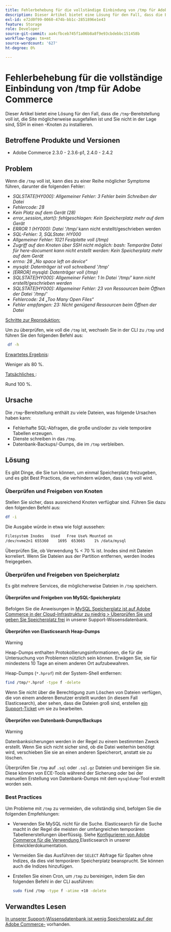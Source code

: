```yaml
---
title: Fehlerbehebung für die vollständige Einbindung von /tmp für Adobe Commerce
description: Dieser Artikel bietet eine Lösung für den Fall, dass die Bereitstellung von "/tmp“ voll ist, die Site möglicherweise ausgefallen ist und Sie nicht in der Lage sind, SSH in einen Knoten zu installieren.
exl-id: e72d0f99-0060-474b-bb1c-2851896e1e43
feature: Storage
role: Developer
source-git-commit: aa4cfbceb745f1a06b8a8f9e93cbdebbc151458b
workflow-type: tm+mt
source-wordcount: '627'
ht-degree: 0%

---
```


# Fehlerbehebung für die vollständige Einbindung von /tmp für Adobe Commerce

Dieser Artikel bietet eine Lösung für den Fall, dass die `/tmp`-Bereitstellung voll ist, die Site möglicherweise ausgefallen ist und Sie nicht in der Lage sind, SSH in einen -Knoten zu installieren.

## Betroffene Produkte und Versionen

* Adobe Commerce 2.3.0 - 2.3.6-p1, 2.4.0 - 2.4.2

## Problem

Wenn die `/tmp` voll ist, kann dies zu einer Reihe möglicher Symptome führen, darunter die folgenden Fehler:

* *SQLSTATE[HY000]: Allgemeiner Fehler: 3 Fehler beim Schreiben der Datei*
* *Fehlercode: 28*
* *Kein Platz auf dem Gerät (28)*
* *error_session_start(): fehlgeschlagen: Kein Speicherplatz mehr auf dem Gerät*
* *ERROR 1 (HY000): Datei &#39;/tmp/* kann nicht erstellt/geschrieben werden
* *SQL-Fehler: 3, SQLState: HY000*
* *Allgemeiner Fehler: 1021 Festplatte voll (/tmp)*
* *Zugriff auf den Knoten über SSH nicht möglich:*
  *bash: Temporäre Datei für here-document kann nicht erstellt werden: Kein Speicherplatz mehr auf dem Gerät*
* *errno: 28 „No space left on device“*
* *mysqld: Datenträger ist voll schreibend &#39;/tmp&#39;*
* *[ERROR] mysqld: Datenträger voll (/tmp)*
* *SQLSTATE[HY000]: Allgemeiner Fehler: 1 In Datei &#39;/tmp/&#39; kann nicht erstellt/geschrieben werden*
* *SQLSTATE[HY000]: Allgemeiner Fehler: 23 von Ressourcen beim Öffnen der Datei &#39;/tmp/&#39;*
* *Fehlercode: 24 „Too Many Open Files“*
* *Fehler empfangen: 23: Nicht genügend Ressourcen beim Öffnen der Datei*


<u>Schritte zur Reproduktion:</u>

Um zu überprüfen, wie voll die `/tmp` ist, wechseln Sie in der CLI zu `/tmp` und führen Sie den folgenden Befehl aus:

```bash
 df -h
```

<u>Erwartetes Ergebnis</u>:

Weniger als 80 %.

<u>Tatsächliches </u>:

Rund 100 %.

## Ursache

Die `/tmp`-Bereitstellung enthält zu viele Dateien, was folgende Ursachen haben kann:

* Fehlerhafte SQL-Abfragen, die große und/oder zu viele temporäre Tabellen erzeugen.
* Dienste schreiben in das `/tmp`.
* Datenbank-Backups/-Dumps, die im `/tmp` verbleiben.

## Lösung

Es gibt Dinge, die Sie tun können, um einmal Speicherplatz freizugeben, und es gibt Best Practices, die verhindern würden, dass `\tmp` voll wird.

### Überprüfen und Freigeben von Knoten

Stellen Sie sicher, dass ausreichend Knoten verfügbar sind. Führen Sie dazu den folgenden Befehl aus:

```bash
df -i
```

Die Ausgabe würde in etwa wie folgt aussehen:

```bash
Filesystem Inodes   Used   Free Use% Mounted on
/dev/nvme2n1 655360    1695  653665    1% /data/mysql
```

Überprüfen Sie, ob Verwendung % &lt; 70 % ist. Inodes sind mit Dateien korreliert. Wenn Sie Dateien aus der Partition entfernen, werden Inodes freigegeben.

### Überprüfen und Freigeben von Speicherplatz

Es gibt mehrere Services, die möglicherweise Dateien in `/tmp` speichern.

#### Überprüfen und Freigeben von MySQL-Speicherplatz

Befolgen Sie die Anweisungen in [MySQL Speicherplatz ist auf Adobe Commerce in der Cloud-Infrastruktur zu niedrig > Überprüfen Sie und geben Sie Speicherplatz frei](https://experienceleague.adobe.com/en/docs/experience-cloud-kcs/kbarticles/ka-27806#check-and-free-up-storage-space) in unserer Support-Wissensdatenbank.

#### Überprüfen von Elasticsearch Heap-Dumps

>[!WARNING]
>
>Heap-Dumps enthalten Protokollierungsinformationen, die für die Untersuchung von Problemen nützlich sein können. Erwägen Sie, sie für mindestens 10 Tage an einem anderen Ort aufzubewahren.

Heap-Dumps (`*.hprof`) mit der System-Shell entfernen:

```bash
find /tmp/*.hprof -type f -delete
```

Wenn Sie nicht über die Berechtigung zum Löschen von Dateien verfügen, die von einem anderen Benutzer erstellt wurden (in diesem Fall Elasticsearch), aber sehen, dass die Dateien groß sind, erstellen [ ein Support-Ticket](/help/help-center-guide/help-center/magento-help-center-user-guide.md#submit-ticket) um sie zu bearbeiten.

#### Überprüfen von Datenbank-Dumps/Backups

>[!WARNING]
>
>Datenbanksicherungen werden in der Regel zu einem bestimmten Zweck erstellt. Wenn Sie sich nicht sicher sind, ob die Datei weiterhin benötigt wird, verschieben Sie sie an einen anderen Speicherort, anstatt sie zu löschen.

Überprüfen Sie `/tmp` auf `.sql` oder `.sql.gz` Dateien und bereinigen Sie sie. Diese können von ECE-Tools während der Sicherung oder bei der manuellen Erstellung von Datenbank-Dumps mit dem `mysqldump`-Tool erstellt worden sein.

### Best Practices

Um Probleme mit `/tmp` zu vermeiden, die vollständig sind, befolgen Sie die folgenden Empfehlungen:

* Verwenden Sie MySQL nicht für die Suche. Elasticsearch für die Suche macht in der Regel die meisten der umfangreichen temporären Tabellenerstellungen überflüssig. Siehe [Konfigurieren von Adobe Commerce für die Verwendung ](https://experienceleague.adobe.com/en/docs/commerce-operations/configuration-guide/search/configure-search-engine) Elasticsearch in unserer Entwicklerdokumentation.
* Vermeiden Sie das Ausführen der `SELECT` Abfrage für Spalten ohne Indizes, da dies viel temporären Speicherplatz beansprucht. Sie können auch die Indizes hinzufügen.
* Erstellen Sie einen Cron, um `/tmp` zu bereinigen, indem Sie den folgenden Befehl in der CLI ausführen:

  ```bash
  sudo find /tmp -type f -atime +10 -delete
  ```

## Verwandtes Lesen

[In unserer Support-Wissensdatenbank ist wenig Speicherplatz auf der Adobe Commerce-](https://experienceleague.adobe.com/en/docs/experience-cloud-kcs/kbarticles/ka-27806) vorhanden.

